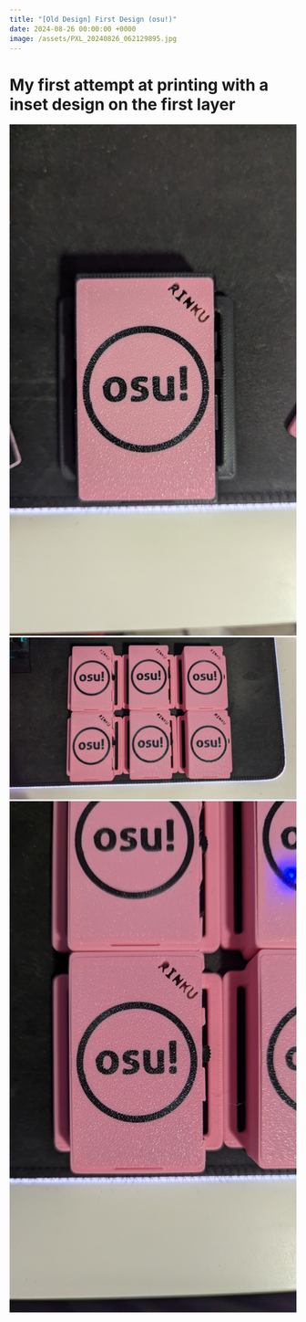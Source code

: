 ```yaml
---
title: "[Old Design] First Design (osu!)"
date: 2024-08-26 00:00:00 +0000
image: /assets/PXL_20240826_062129895.jpg
---
```

# My first attempt at printing with a inset design on the first layer

![PXL_20240826_062139594.jpg](/assets/PXL_20240826_062139594.jpg)
![PXL_20240829_171906853.jpg](/assets/PXL_20240829_171906853.jpg)
![PXL_20240829_171921560.jpg](/assets/PXL_20240829_171921560.jpg)
